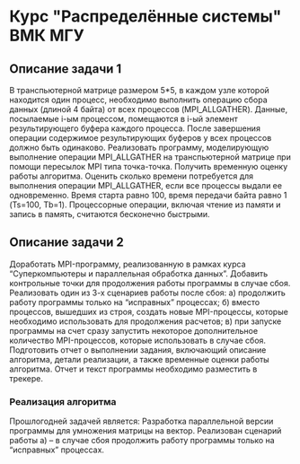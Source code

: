 # Курс "Распределённые системы" ВМК МГУ 

## Описание задачи 1 
В транспьютерной матрице размером 5*5, в каждом узле которой находится один процесс, необходимо выполнить операцию сбора данных (длиной 4 байта) от всех процессов (MPI_ALLGATHER). Данные, посылаемые i-ым процессом, помещаются в i-ый элемент результирующего буфера каждого процесса. После завершения операции содержимое результирующих буферов у всех процессов должно быть одинаково.
Реализовать программу, моделирующую выполнение операции MPI_ALLGATHER на транспьютерной матрице при помощи пересылок MPI типа точка-точка.
Получить временную оценку работы алгоритма.
Оценить сколько времени потребуется для выполнения операции MPI_ALLGATHER, если все процессы выдали ее одновременно. Время старта равно 100, время передачи байта равно 1 (Ts=100, Tb=1). Процессорные операции, включая чтение из памяти и запись в память, считаются бесконечно быстрыми.


## Описание задачи 2
Доработать MPI-программу, реализованную в рамках курса “Суперкомпьютеры и параллельная обработка данных”. Добавить контрольные точки для продолжения работы программы в случае сбоя. Реализовать один из 3-х сценариев работы после сбоя: a) продолжить работу программы только на “исправных” процессах; б) вместо процессов, вышедших из строя, создать новые MPI-процессы, которые необходимо использовать для продолжения расчетов; в) при запуске программы на счет сразу запустить некоторое дополнительное количество MPI-процессов, которые использовать в случае сбоя.
Подготовить отчет о выполнении задания, включающий описание алгоритма, детали реализации, а также временные оценки работы алгоритма.
Отчет и текст программы необходимо разместить в трекере.
### Реализация алгоритма
Прошлогодней задачей является:
Разработка параллельной версии программы для умножения матрицы на вектор.
Реализован сценарий работы a) – в случае сбоя продолжить работу программы только на “исправных” процессах.



